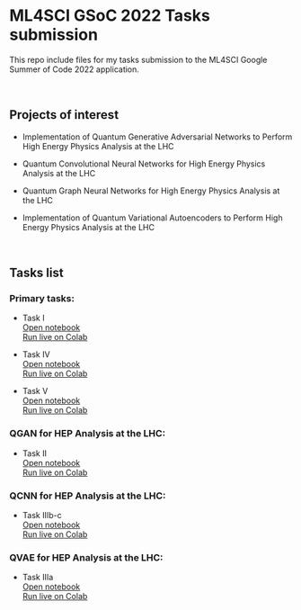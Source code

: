# ML4SCI GSoC 2022 Tasks submission
This repo include files for my tasks submission to the ML4SCI Google Summer of Code 2022 application.

<br />

## Projects of interest 


* Implementation of Quantum Generative Adversarial Networks to Perform High Energy Physics Analysis at the LHC

* Quantum Convolutional Neural Networks for High Energy Physics Analysis at the LHC

* Quantum Graph Neural Networks for High Energy Physics Analysis at the LHC

* Implementation of Quantum Variational Autoencoders to Perform High Energy Physics Analysis at the LHC


<br />

## Tasks list


### Primary tasks:

* Task I <br />
[Open notebook](tasks/Task_1.ipynb) <br />
[Run live on Colab](https://colab.research.google.com/drive/12m_zhadgskfJZXB1uwP69gOySAjXj_99?usp=sharing)

* Task IV <br />
[Open notebook]() <br />
[Run live on Colab]()

* Task V <br />
[Open notebook]() <br />
[Run live on Colab]()


### QGAN for HEP Analysis at the LHC:

* Task II <br />
[Open notebook]() <br />
[Run live on Colab]()


### QCNN for HEP Analysis at the LHC:

* Task IIIb-c <br />
[Open notebook]() <br />
[Run live on Colab]()


### QVAE for HEP Analysis at the LHC:

* Task IIIa <br />
[Open notebook]() <br />
[Run live on Colab]()

